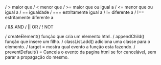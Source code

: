 / > maior que
/ < menor que
/ >= maior que ou igual a
/ <= menor que ou igual a
/ == igualdade
/ === estritamente igual a 
/ != diferente a
/ !== estritamente diferente a 

/ && AND
/ || OR
/ ! NOT

/ createElement() função que cria um elemento html.
/ appendChild() função que insere um filho.
/ classList.add() adiciona uma classe para o elemento.
/ target = mostra qual evento a função esta fazendo.
/ preventDefault() = Cancela o evento da pagina html se for cancelável, sem parar a propagação do mesmo.